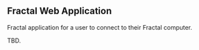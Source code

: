 ## Fractal Web Application

Fractal application for a user to connect to their Fractal computer.

TBD.
